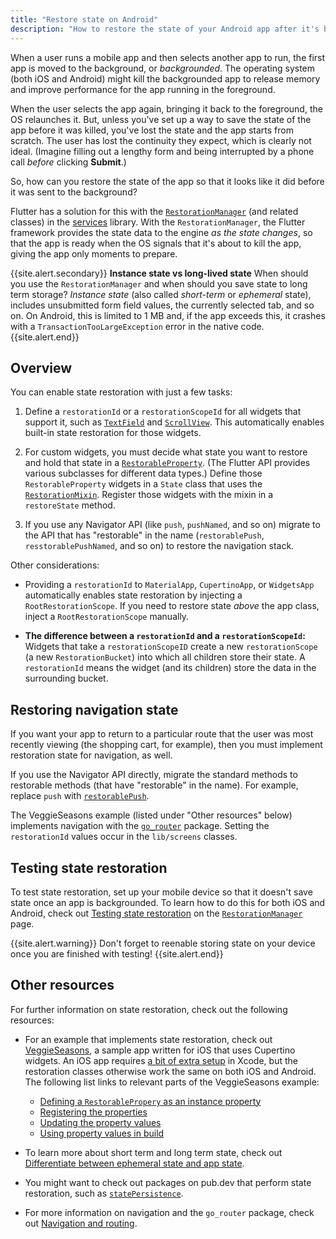 ```yaml
--- 
title: "Restore state on Android"
description: "How to restore the state of your Android app after it's been killed by the OS."
---
```


When a user runs a mobile app and then selects another
app to run, the first app is moved to the background,
or _backgrounded_. The operating system (both iOS and Android)
might kill the backgrounded app to release memory and
improve performance for the app running in the foreground.

When the user selects the app again, bringing it
back to the foreground, the OS relaunches it.
But, unless you've set up a way to save the
state of the app before it was killed,
you've lost the state and the app starts from scratch.
The user has lost the continuity they expect,
which is clearly not ideal.
(Imagine filling out a lengthy form and being interrupted
by a phone call _before_ clicking **Submit**.)

So, how can you restore the state of the app so that
it looks like it did before it was sent to the
background?

Flutter has a solution for this with the
[`RestorationManager`][] (and related classes)
in the [services][] library.
With the `RestorationManager`, the Flutter framework
provides the state data to the engine _as the state
changes_, so that the app is ready when the OS signals
that it's about to kill the app, giving the app only
moments to prepare.

{{site.alert.secondary}}
  **Instance state vs long-lived state**
  When should you use the `RestorationManager` and
  when should you save state to long term storage?
  _Instance state_
  (also called _short-term_ or _ephemeral_ state),
  includes unsubmitted form field values, the currently
  selected tab, and so on. On Android, this is
  limited to 1 MB and, if the app exceeds this,
  it crashes with a `TransactionTooLargeException`
  error in the native code.
{{site.alert.end}}

[state]: {{site.url}}/data-and-backend/state-mgmt/ephemeral-vs-app

## Overview

You can enable state restoration with just a few tasks:

1. Define a `restorationId` or a `restorationScopeId`
   for all widgets that support it,
   such as [`TextField`][] and [`ScrollView`][].
   This automatically enables built-in state restoration
   for those widgets.

2. For custom widgets,
   you must decide what state you want to restore
   and hold that state in a [`RestorableProperty`][].
   (The Flutter API provides various subclasses for
   different data types.)
   Define those `RestorableProperty` widgets 
   in a `State` class that uses the [`RestorationMixin`][].
   Register those widgets with the mixin in a
   `restoreState` method.

3. If you use any Navigator API (like `push`, `pushNamed`, and so on)
   migrate to the API that has "restorable" in the name
   (`restorablePush`, `resstorablePushNamed`, and so on)
   to restore the navigation stack.

Other considerations:

* Providing a `restorationId` to
  `MaterialApp`, `CupertinoApp`, or `WidgetsApp`
  automatically enables state restoration by
  injecting a `RootRestorationScope`.
  If you need to restore state _above_ the app class,
  inject a `RootRestorationScope` manually.

* **The difference between a `restorationId` and
  a `restorationScopeId`:** Widgets that take a
  `restorationScopeID` create a new `restorationScope`
  (a new `RestorationBucket`) into which all children
  store their state. A `restorationId` means the widget
  (and its children) store the data in the surrounding bucket.

[a bit of extra setup]: {{site.api}}/flutter/services/RestorationManager-class.html#state-restoration-on-ios
[`restorationId`]: {{site.api}}/flutter/widgets/RestorationScope/restorationId.html
[`restorationScopeId`]: {{site.api}}/flutter/widgets/RestorationScope/restorationScopeId.html
[`RestorationMixin`]: {{site.api}}/flutter/widgets/RestorationMixin-mixin.html
[`RestorationScope`]: {{site.api}}/flutter/widgets/RestorationScope-class.html
[`restoreState`]: {{site.api}}/flutter/widgets/RestorationMixin/restoreState.html
[VeggieSeasons]: {{site.github}}/flutter/samples/tree/main/veggieseasons

## Restoring navigation state

If you want your app to return to a particular route
that the user was most recently viewing
(the shopping cart, for example), then you must implement
restoration state for navigation, as well.

If you use the Navigator API directly,
migrate the standard methods to restorable
methods (that have "restorable" in the name).
For example, replace `push` with [`restorablePush`][].

The VeggieSeasons example (listed under "Other resources" below)
implements navigation with the [`go_router`][] package.
Setting the `restorationId`
values occur in the `lib/screens` classes.

## Testing state restoration

To test state restoration, set up your mobile device so that
it doesn't save state once an app is backgrounded.
To learn how to do this for both iOS and Android,
check out [Testing state restoration][] on the
[`RestorationManager`][] page.

{{site.alert.warning}}
  Don't forget to reenable
  storing state on your device once you are
  finished with testing!
{{site.alert.end}}

[Testing state restoration]: {{site.api}}/flutter/services/RestorationManager-class.html#testing-state-restoration
[`FlutterViewController`]: {{site.api}}/objcdoc/Classes/FlutterViewController.html
[`RestorationBucket`]: {{site.api}}/flutter/services/RestorationBucket-class.html
[`RestorationManager`]: {{site.api}}/flutter/services/RestorationManager-class.html
[services]: {{site.api}}/flutter/services/services-library.html

## Other resources

For further information on state restoration,
check out the following resources:

* For an example that implements state restoration, 
  check out [VeggieSeasons][], a sample app written
  for iOS that uses Cupertino widgets. An iOS app requires
  [a bit of extra setup][] in Xcode, but the restoration
  classes otherwise work the same on both iOS and Android.<br>
  The following list links to relevant parts of the VeggieSeasons
  example:
    * [Defining a `RestorablePropery` as an instance property]({{site.github}}/flutter/samples/blob/604c82cd7c9c7807ff6c5ca96fbb01d44a4f2c41/veggieseasons/lib/widgets/trivia.dart#L33-L37)
    * [Registering the properties]({{site.github}}/flutter/samples/blob/604c82cd7c9c7807ff6c5ca96fbb01d44a4f2c41/veggieseasons/lib/widgets/trivia.dart#L49-L54)
    * [Updating the property values]({{site.github}}/flutter/samples/blob/604c82cd7c9c7807ff6c5ca96fbb01d44a4f2c41/veggieseasons/lib/widgets/trivia.dart#L108-L109)
    * [Using property values in build]({{site.github}}/flutter/samples/blob/604c82cd7c9c7807ff6c5ca96fbb01d44a4f2c41/veggieseasons/lib/widgets/trivia.dart#L205-L210)<br>

* To learn more about short term and long term state,
  check out [Differentiate between ephemeral state
  and app state][state].

* You might want to check out packages on pub.dev that
  perform state restoration, such as [`statePersistence`][].

* For more information on navigation and the
  `go_router` package, check out [Navigation and routing][].

[`RestorableProperty`]: {{site.api}}/flutter/widgets/RestorableProperty-class.html
[`restorablePush`]: {{site.api}}/flutter/widgets/Navigator/restorablePush.html
[`ScrollView`]: {{site.api}}/flutter/widgets/ScrollView/restorationId.html
[`statePersistence`]: {{site.pub-pkg}}/state_persistence
[`TextField`]: {{site.api}}/flutter/material/TextField/restorationId.html
[`restorablePush`]: {{site.api}}/flutter/widgets/Navigator/restorablePush.html
[`go_router`]: {{site.pub}}/packages/go_router
[Navigation and routing]: {{site.url}}/ui/navigation
